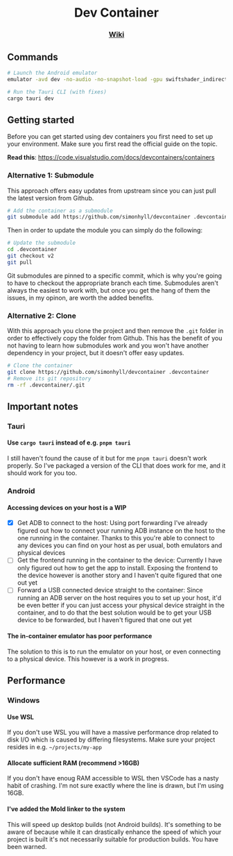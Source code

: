 <div align="center">
<h1>Dev Container</h1>
<h3><a href="https://github.com/simonhyll/devcontainer/wiki">Wiki</a></h3>
</div>

## Commands

```bash
# Launch the Android emulator
emulator -avd dev -no-audio -no-snapshot-load -gpu swiftshader_indirect -qemu -m 2048 -netdev user,id=mynet0,hostfwd=tcp::5555-:5555
```

```bash
# Run the Tauri CLI (with fixes)
cargo tauri dev
```

## Getting started

Before you can get started using dev containers you first need to set up your environment. Make sure you first read the official guide on the topic.

**Read this**: <https://code.visualstudio.com/docs/devcontainers/containers>

### Alternative 1: Submodule

This approach offers easy updates from upstream since you can just pull the latest version from Github.

```bash
# Add the container as a submodule
git submodule add https://github.com/simonhyll/devcontainer .devcontainer
```

Then in order to update the module you can simply do the following:

```bash
# Update the submodule
cd .devcontainer
git checkout v2
git pull
```

Git submodules are pinned to a specific commit, which is why you're going to have to checkout the appropriate branch each time. Submodules aren't always the easiest to work with, but once you get the hang of them the issues, in my opinon, are worth the added benefits.

### Alternative 2: Clone

With this approach you clone the project and then remove the `.git` folder in order to effectively copy the folder from Github. This has the benefit of you not having to learn how submodules work and you won't have another dependency in your project, but it doesn't offer easy updates.

```bash
# Clone the container
git clone https://github.com/simonhyll/devcontainer .devcontainer
# Remove its git repository
rm -rf .devcontainer/.git
```

## Important notes

### Tauri

#### Use `cargo tauri` instead of e.g. `pnpm tauri`

I still haven't found the cause of it but for me `pnpm tauri` doesn't work properly. So I've packaged a version of the CLI that does work for me, and it should work for you too.

### Android

#### Accessing devices on your host is a WIP

- [X] Get ADB to connect to the host: Using port forwarding I've already figured out how to connect your running ADB instance on the host to the one running in the container. Thanks to this you're able to connect to any devices you can find on your host as per usual, both emulators and physical devices
- [ ] Get the frontend running in the container to the device: Currently I have only figured out how to get the app to install. Exposing the frontend to the device however is another story and I haven't quite figured that one out yet
- [ ] Forward a USB connected device straight to the container: Since running an ADB server on the host requires you to set up your host, it'd be even better if you can just access your physical device straight in the container, and to do that the best solution would be to get your USB device to be forwarded, but I haven't figured that one out yet

#### The in-container emulator has poor performance

The solution to this is to run the emulator on your host, or even connecting to a physical device. This however is a work in progress.

## Performance

### Windows

#### Use WSL

If you don't use WSL you will have a massive performance drop related to disk I/O which is caused by differing filesystems. Make sure your project resides in e.g. `~/projects/my-app`

#### Allocate sufficient RAM (recommend >16GB)

If you don't have enoug RAM accessible to WSL then VSCode has a nasty habit of crashing. I'm not sure exactly where the line is drawn, but I'm using 16GB.

#### I've added the Mold linker to the system

This will speed up desktop builds (not Android builds). It's something to be aware of because while it can drastically enhance the speed of which your project is built it's not necessarily suitable for production builds. You have been warned.

